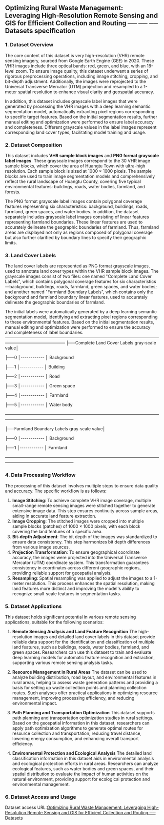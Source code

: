 ## **Optimizing Rural Waste Management: Leveraging High-Resolution Remote Sensing and GIS for Efficient Collection and Routing ── ── ── Datasets specification**

### 1. Dataset Overview
The core content of this dataset is very high-resolution (VHR) remote sensing imagery, sourced from Google Earth Engine (GEE) in 2020. These VHR images include three optical bands: red, green, and blue, with an 18-level zoom. To ensure image quality, this dataset underwent a series of rigorous preprocessing operations, including image stitching, cropping, and bit-depth adjustment. Additionally, the images were reprojected to the Universal Transverse Mercator (UTM) projection and resampled to a 1-meter spatial resolution to enhance visual clarity and geospatial accuracy.

In addition, this dataset includes grayscale label images that were generated by processing the VHR images with a deep learning semantic segmentation model, automatically extracting pixel regions corresponding to specific target features. Based on the initial segmentation results, further manual editing and optimization were performed to ensure label accuracy and completeness. Different grayscale values in the label images represent corresponding land cover types, facilitating model training and usage.


### 2. Dataset Composition

This dataset includes **VHR sample block images** and **PNG format grayscale label images**. These grayscale images correspond to the 30 VHR image sample blocks, which cover the area of Huangtu Town with ultra-high resolution. Each sample block is sized at 1000 × 1000 pixels. The sample blocks are used to train image segmentation models and comprehensively reflect the rural landscape of Huangtu County, covering five typical environmental features: buildings, roads, water bodies, farmland, and forests.

The PNG format grayscale label images contain polygonal coverage features representing six characteristics: background, buildings, roads, farmland, green spaces, and water bodies. In addition, the dataset separately includes grayscale label images consisting of linear features representing farmland boundaries. These linear features are used to accurately delineate the geographic boundaries of farmland. Thus, farmland areas are displayed not only as regions composed of polygonal coverage but also further clarified by boundary lines to specify their geographic limits.


### 3. Land Cover Labels

The land cover labels are represented as PNG format grayscale images, used to annotate land cover types within the VHR sample block images. The grayscale images consist of two files: one named "Complete Land Cover Labels", which contains polygonal coverage features for six characteristics—background, buildings, roads, farmland, green spaces, and water bodies; and another named "Farmland Boundary Labels", which contains only the background and farmland boundary linear features, used to accurately delineate the geographic boundaries of farmland.

The initial labels were automatically generated by a deep learning semantic segmentation model, identifying and extracting pixel regions corresponding to these environmental features. Based on the initial segmentation results, manual editing and optimization were performed to ensure the accuracy and completeness of label boundaries.
——————————————————————————————————————————————————
├──Complete Land Cover Labels gray-scale value│        
                                                  
├──0 │\------------ │ Background                 
                                                 
├──1 │\------------ │ Building                    
                                                   
├──2 │\------------ │ Road                         
                                                   
├──3 │\------------ │ Green space                  
                                                   
├──4 │\------------ │ Farmland                     
                                                   
├──5 │\------------ │ Water body                  

————————————————————————————————————————————————————

├──Farmland Boundary Labels gray-scale value│

├──0 │\------------ │ Background

├──1 │\------------ │ Farmland

————————————————————————————————————————————————————



### 4. Data Processing Workflow

The processing of this dataset involves multiple steps to ensure data quality and accuracy. The specific workflow is as follows:
1. **Image Stitching**: To achieve complete VHR image coverage, multiple small-range remote sensing images were stitched together to generate extensive image data. This step ensures continuity across sample areas, aiding in accurate land feature extraction.
2. **Image Cropping**: The stitched images were cropped into multiple sample blocks (patches) of 1000 × 1000 pixels, with each block covering the land features of a specific area.
3. **Bit-depth Adjustment**: The bit depth of the images was standardized to ensure data consistency. This step harmonizes bit depth differences from various image sources.
4. **Projection Transformation**: To ensure geographical coordinate accuracy, the images were projected into the Universal Transverse Mercator (UTM) coordinate system. This transformation guarantees consistency in coordinates across different geographic regions, providing reliable support for geospatial analysis.
5. **Resampling**: Spatial resampling was applied to adjust the images to a 1-meter resolution. This process enhances the spatial resolution, making land features more distinct and improving the model's ability to recognize small-scale features in segmentation tasks.

### 5. Dataset Applications

This dataset holds significant potential in various remote sensing applications, suitable for the following scenarios:

1. **Remote Sensing Analysis and Land Feature Recognition**
   The high-resolution images and detailed land cover labels in this dataset provide reliable data support for the identification and classification of multiple land features, such as buildings, roads, water bodies, farmland, and green spaces. Researchers can use this dataset to train and evaluate deep learning models for automatic feature recognition and extraction, supporting various remote sensing analysis tasks.

2. **Resource Management in Rural Areas**
   The dataset can be used to analyze building distribution, road layout, and environmental features in rural areas, helping to assess waste generation patterns and providing a basis for setting up waste collection points and planning collection routes. Such analyses offer practical applications in optimizing resource management, improving processing efficiency, and reducing environmental impact.

3. **Path Planning and Transportation Optimization**
   This dataset supports path planning and transportation optimization studies in rural settings. Based on the geospatial information in this dataset, researchers can apply path optimization algorithms to generate optimal routes for resource collection and transportation, reducing travel distance, lowering energy consumption, and enhancing overall transport efficiency.

4. **Environmental Protection and Ecological Analysis**
   The detailed land classification information in this dataset aids in environmental analysis and ecological protection efforts in rural areas. Researchers can analyze ecological features, such as water bodies and green spaces, and their spatial distribution to evaluate the impact of human activities on the natural environment, providing support for ecological protection and environmental management.

### 6. Dataset Access and Usage

Dataset access URL:<a href="黄土镇VHR影像及标签灰度图" title="黄土镇VHR影像及标签灰度图">Optimizing Rural Waste Management: Leveraging High-Resolution Remote Sensing and GIS for Efficient Collection and Routing ──  Datasets </a>
